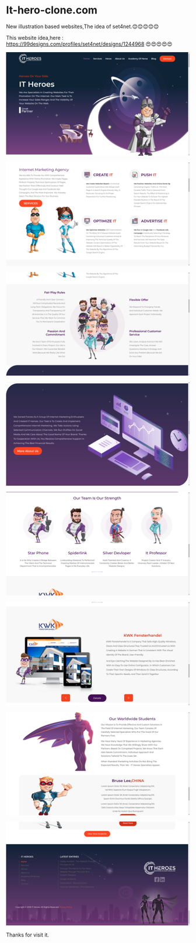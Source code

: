 # It-hero-clone.com
New illustration based websites,The idea of set4net.:blush::blush::blush::blush::blush:

This website idea,here : https://99designs.com/profiles/set4net/designs/1244968 :heart_eyes::heart_eyes::heart_eyes::heart_eyes::heart_eyes:

![](ss1.png)<br>

![](ss2.png)<br>

![](ss3.png)<br>

![](ss4.png)<br>

![](ss5.png)<br>

![](ss6.png)<br>

![](ss7.png)<br>

![](ss8.png)<br>

Thanks for visit it.
